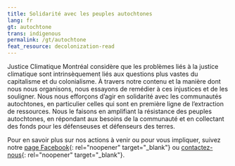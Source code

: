 ```yaml
---
title: Solidarité avec les peuples autochtones
lang: fr
gt: autochtone
trans: indigenous
permalink: /gt/autochtone
feat_resource: decolonization-read
---
```

Justice Climatique Montréal considère que les problèmes liés à la justice climatique sont intrinsèquement liés aux questions plus vastes du capitalisme et du colonialisme. À travers notre contenu et la manière dont nous nous organisons, nous essayons de remédier à ces injustices et de les souligner. Nous nous efforçons d’agir en solidarité avec les communautés autochtones, en particulier celles qui sont en première ligne de l’extraction de ressources. Nous le faisons en amplifiant la résistance des peuples autochtones, en répondant aux besoins de la communauté et en collectant des fonds pour les défenseuses et défenseurs des terres.

Pour en savoir plus sur nos actions à venir ou pour vous impliquer, suivez notre [page Facebook](https://www.facebook.com/ClimateJusticeMontreal){: rel="noopener" target="_blank"} ou [contactez-nous](mailto:justiceclimatiquemtl@gmail.com){: rel="noopener" target="_blank"}.
